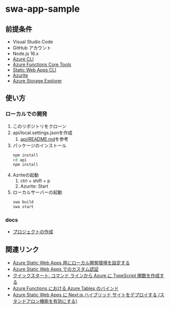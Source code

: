 # swa-app-sample
## 前提条件

- Visual Studio Code
- GitHub アカウント
- Node.js 16.x
- [Azure CLI](https://learn.microsoft.com/ja-jp/cli/azure/)
- [Azure Functions Core Tools](https://learn.microsoft.com/ja-jp/azure/azure-functions/functions-core-tools-reference?tabs=v2)
- [Static Web Apps CLI](https://azure.github.io/static-web-apps-cli/)
- [Azurite](https://learn.microsoft.com/ja-jp/azure/storage/common/storage-use-azurite?toc=%2Fazure%2Fstorage%2Fblobs%2Ftoc.json&bc=%2Fazure%2Fstorage%2Fblobs%2Fbreadcrumb%2Ftoc.json&tabs=visual-studio-code)
- [Azure Storage Explorer](https://azure.microsoft.com/ja-jp/products/storage/storage-explorer/)

## 使い方

### ローカルでの開発

1. このリポジトリをクローン
2. api/local.settings.jsonを作成
   1. [api/README.md](./api/README.md)を参考
3. パッケージのインストール
    ```bash
    npm install
    cd api
    npm install
    ```
4. Azriteの起動
   1. ctrl + shift + p
   2. Azurite: Start
5. ローカルサーバーの起動
    ```bash
    swa build
    swa start
    ```

### docs

- [プロジェクトの作成](./docs/MakeProject.md)


## 関連リンク

- [Azure Static Web Apps 用にローカル開発環境を設定する](https://learn.microsoft.com/ja-jp/azure/static-web-apps/local-development)
- [Azure Static Web Apps でのカスタム認証](https://learn.microsoft.com/ja-jp/azure/static-web-apps/authentication-custom?tabs=aad%2Cinvitations)
- [クイックスタート: コマンド ラインから Azure に TypeScript 関数を作成する](https://learn.microsoft.com/ja-jp/azure/azure-functions/create-first-function-cli-typescript?tabs=macos%2Cazure-cli%2Cbrowser&pivots=nodejs-model-v3)
- [Azure Functions における Azure Tables のバインド](https://learn.microsoft.com/ja-jp/azure/azure-functions/functions-bindings-storage-table?tabs=in-process%2Ctable-api%2Cextensionv3&pivots=programming-language-javascript)
- [Azure Static Web Apps に Next.js ハイブリッド サイトをデプロイする (スタンドアロン機能を有効にする)](https://learn.microsoft.com/ja-jp/azure/static-web-apps/deploy-nextjs-hybrid#enable-standalone-feature)
